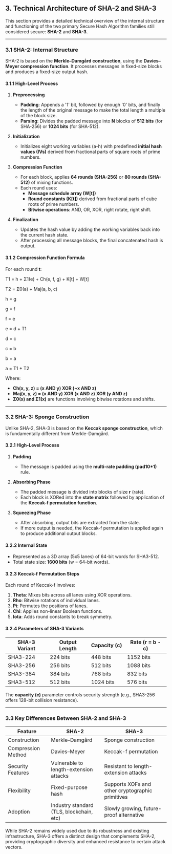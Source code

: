 ## 3. Technical Architecture of SHA-2 and SHA-3

This section provides a detailed technical overview of the internal structure and functioning of the two primary Secure Hash Algorithm families still considered secure: **SHA-2** and **SHA-3**.

---

### 3.1 SHA-2: Internal Structure

SHA-2 is based on the **Merkle–Damgård construction**, using the **Davies–Meyer compression function**. It processes messages in fixed-size blocks and produces a fixed-size output hash.

#### 3.1.1 High-Level Process

1. **Preprocessing**
   - **Padding**: Appends a '1' bit, followed by enough '0' bits, and finally the length of the original message to make the total length a multiple of the block size.
   - **Parsing**: Divides the padded message into **N** blocks of **512 bits** (for SHA-256) or **1024 bits** (for SHA-512).

2. **Initialization**
   - Initializes eight working variables (a-h) with predefined **initial hash values (IVs)** derived from fractional parts of square roots of prime numbers.

3. **Compression Function**
   - For each block, applies **64 rounds (SHA-256)** or **80 rounds (SHA-512)** of mixing functions.
   - Each round uses:
     - **Message schedule array (W[t])**
     - **Round constants (K[t])** derived from fractional parts of cube roots of prime numbers.
     - **Bitwise operations**: AND, OR, XOR, right rotate, right shift.

4. **Finalization**
   - Updates the hash value by adding the working variables back into the current hash state.
   - After processing all message blocks, the final concatenated hash is output.

#### 3.1.2 Compression Function Formula

For each round **t**:


T1 = h + Σ1(e) + Ch(e, f, g) + K[t] + W[t]


T2 = Σ0(a) + Maj(a, b, c)

h = g

g = f

f = e

e = d + T1

d = c

c = b

b = a

a = T1 + T2


Where:
- **Ch(x, y, z) = (x AND y) XOR (¬x AND z)**
- **Maj(x, y, z) = (x AND y) XOR (x AND z) XOR (y AND z)**
- **Σ0(x) and Σ1(x)** are functions involving bitwise rotations and shifts.

---

### 3.2 SHA-3: Sponge Construction

Unlike SHA-2, SHA-3 is based on the **Keccak sponge construction**, which is fundamentally different from Merkle–Damgård.

#### 3.2.1 High-Level Process

1. **Padding**
   - The message is padded using the **multi-rate padding (pad10*1)** rule.

2. **Absorbing Phase**
   - The padded message is divided into blocks of size **r** (rate).
   - Each block is XORed into the **state matrix** followed by application of the **Keccak-f permutation function**.

3. **Squeezing Phase**
   - After absorbing, output bits are extracted from the state.
   - If more output is needed, the Keccak-f permutation is applied again to produce additional output blocks.

#### 3.2.2 Internal State

- Represented as a 3D array (5x5 lanes) of 64-bit words for SHA3-512.
- Total state size: **1600 bits** (w = 64-bit words).

#### 3.2.3 Keccak-f Permutation Steps

Each round of Keccak-f involves:
1. **Theta**: Mixes bits across all lanes using XOR operations.
2. **Rho**: Bitwise rotations of individual lanes.
3. **Pi**: Permutes the positions of lanes.
4. **Chi**: Applies non-linear Boolean functions.
5. **Iota**: Adds round constants to break symmetry.

#### 3.2.4 Parameters of SHA-3 Variants

| SHA-3 Variant | Output Length | Capacity (c) | Rate (r = b - c) |
|---------------|---------------|--------------|------------------|
| SHA3-224      | 224 bits      | 448 bits     | 1152 bits        |
| SHA3-256      | 256 bits      | 512 bits     | 1088 bits        |
| SHA3-384      | 384 bits      | 768 bits     | 832 bits         |
| SHA3-512      | 512 bits      | 1024 bits    | 576 bits         |

The **capacity (c)** parameter controls security strength (e.g., SHA3-256 offers 128-bit collision resistance).

---

### 3.3 Key Differences Between SHA-2 and SHA-3

| Feature             | SHA-2                                   | SHA-3                                      |
|---------------------|-----------------------------------------|--------------------------------------------|
| Construction        | Merkle–Damgård                          | Sponge construction                       |
| Compression Method  | Davies–Meyer                            | Keccak-f permutation                      |
| Security Features   | Vulnerable to length-extension attacks  | Resistant to length-extension attacks     |
| Flexibility         | Fixed-purpose hash                      | Supports XOFs and other cryptographic primitives |
| Adoption            | Industry standard (TLS, blockchain, etc)| Slowly growing, future-proof alternative  |

While SHA-2 remains widely used due to its robustness and existing infrastructure, SHA-3 offers a distinct design that complements SHA-2, providing cryptographic diversity and enhanced resistance to certain attack vectors.


